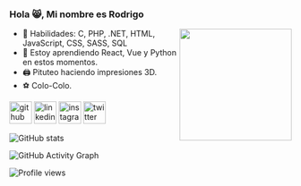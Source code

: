 ### Hola 😸, Mi nombre es Rodrigo

<img align='right' src='https://media.giphy.com/media/j3K5Hk9WmCyk7ziG9Z/giphy.gif' width='200'>

- 🔧 Habilidades: C, PHP, .NET, HTML, JavaScript, CSS, SASS, SQL
- 🌱 Estoy aprendiendo React, Vue y Python en estos momentos.
- 🖨  Pituteo haciendo impresiones 3D.
- ⚽ Colo-Colo.


[<img src='https://cdn.jsdelivr.net/npm/simple-icons@3.0.1/icons/github.svg' alt='github' height='40'>](https://github.com/romaditro)  [<img src='https://cdn.jsdelivr.net/npm/simple-icons@3.0.1/icons/linkedin.svg' alt='linkedin' height='40'>](https://www.linkedin.com/in/romaditro/)  [<img src='https://cdn.jsdelivr.net/npm/simple-icons@3.0.1/icons/instagram.svg' alt='instagram' height='40'>](https://www.instagram.com/romaditro3d/)  [<img src='https://cdn.jsdelivr.net/npm/simple-icons@3.0.1/icons/twitter.svg' alt='twitter' height='40'>](https://twitter.com/romaditro)  

![GitHub stats](https://github-readme-stats.vercel.app/api?username=romaditro&show_icons=true)  

![GitHub Activity Graph](https://activity-graph.herokuapp.com/graph?username=romaditro)  

![Profile views](https://gpvc.arturio.dev/romaditro)  
